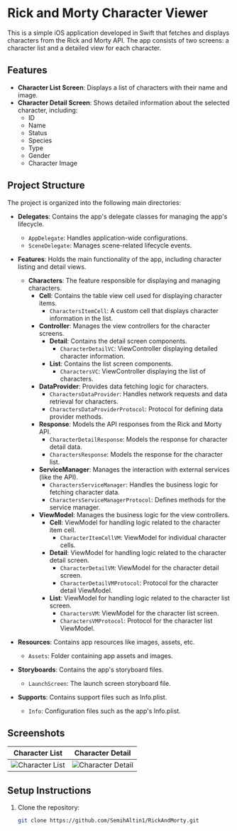 # Rick and Morty Character Viewer

This is a simple iOS application developed in Swift that fetches and displays characters from the Rick and Morty API. The app consists of two screens: a character list and a detailed view for each character.

## Features

- **Character List Screen**: Displays a list of characters with their name and image.
- **Character Detail Screen**: Shows detailed information about the selected character, including:
  - ID
  - Name
  - Status
  - Species
  - Type
  - Gender
  - Character Image

## Project Structure

The project is organized into the following main directories:

- **Delegates**: Contains the app's delegate classes for managing the app's lifecycle.
  - `AppDelegate`: Handles application-wide configurations.
  - `SceneDelegate`: Manages scene-related lifecycle events.

- **Features**: Holds the main functionality of the app, including character listing and detail views.
  - **Characters**: The feature responsible for displaying and managing characters.
    - **Cell**: Contains the table view cell used for displaying character items.
      - `CharactersItemCell`: A custom cell that displays character information in the list.
    - **Controller**: Manages the view controllers for the character screens.
      - **Detail**: Contains the detail screen components.
        - `CharacterDetailVC`: ViewController displaying detailed character information.
      - **List**: Contains the list screen components.
        - `CharactersVC`: ViewController displaying the list of characters.
    - **DataProvider**: Provides data fetching logic for characters.
      - `CharactersDataProvider`: Handles network requests and data retrieval for characters.
      - `CharactersDataProviderProtocol`: Protocol for defining data provider methods.
    - **Response**: Models the API responses from the Rick and Morty API.
      - `CharacterDetailResponse`: Models the response for character detail data.
      - `CharactersResponse`: Models the response for the character list.
    - **ServiceManager**: Manages the interaction with external services (like the API).
      - `CharactersServiceManager`: Handles the business logic for fetching character data.
      - `CharactersServiceManagerProtocol`: Defines methods for the service manager.
    - **ViewModel**: Manages the business logic for the view controllers.
      - **Cell**: ViewModel for handling logic related to the character item cell.
        - `CharacterItemCellVM`: ViewModel for individual character cells.
      - **Detail**: ViewModel for handling logic related to the character detail screen.
        - `CharacterDetailVM`: ViewModel for the character detail screen.
        - `CharacterDetailVMProtocol`: Protocol for the character detail ViewModel.
      - **List**: ViewModel for handling logic related to the character list screen.
        - `CharactersVM`: ViewModel for the character list screen.
        - `CharactersVMProtocol`: Protocol for the character list ViewModel.

- **Resources**: Contains app resources like images, assets, etc.
  - `Assets`: Folder containing app assets and images.

- **Storyboards**: Contains the app's storyboard files.
  - `LaunchScreen`: The launch screen storyboard file.

- **Supports**: Contains support files such as Info.plist.
  - `Info`: Configuration files such as the app's Info.plist.

## Screenshots

| Character List | Character Detail |
|----------------|------------------|
| ![Character List](path_to_list_image) | ![Character Detail](path_to_detail_image) |

## Setup Instructions

1. Clone the repository:

   ```bash
   git clone https://github.com/SemihAltin1/RickAndMorty.git
